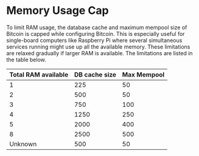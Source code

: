 # Memory Usage Cap

To limit RAM usage, the database cache and maximum mempool size of Bitcoin is capped while configuring Bitcoin. This is especially useful for single-board computers like Raspberry Pi where several simultaneous services running might use up all the available memory. These limitations are relaxed gradually if larger RAM is available. The limitations are listed in the table below.

| Total RAM available | DB cache size | Max Mempool |
| -- | -- | -- |
| 1 | 225 | 50 |
| 2 | 500 | 50 |
| 3 | 750 | 100 |
| 4 | 1250 | 250 |
| 5 | 2000 | 400 |
| 8 | 2500 | 500 |
| Unknown | 500 | 50 |
